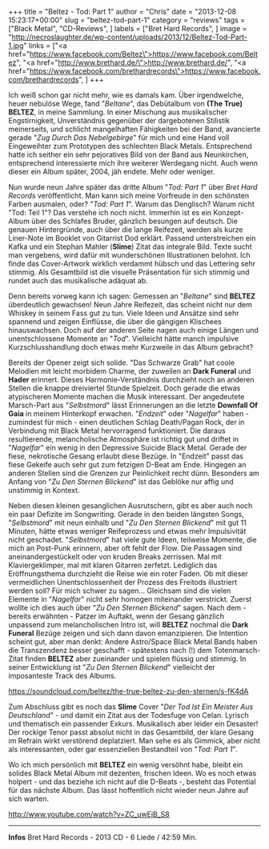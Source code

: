 +++
title = "Beltez - Tod: Part 1"
author = "Chris"
date = "2013-12-08 15:23:17+00:00"
slug = "beltez-tod-part-1"
category = "reviews"
tags = ["Black Metal", "CD-Reviews", ]
labels = ["Bret Hard Records", ]
image = "http://necroslaughter.de/wp-content/uploads/2013/12/Beltez-Tod-Part-1.jpg"
links = ["<a href=\"https://www.facebook.com/Beltez\">https://www.facebook.com/Beltez</a>", "<a href=\"http://www.brethard.de/\">http://www.brethard.de/</a>", "<a href=\"https://www.facebook.com/brethardrecords\">https://www.facebook.com/brethardrecords</a>", ]
+++

Ich weiß schon gar nicht mehr, wie es damals kam. Über irgendwelche, heuer nebulöse Wege, fand "_Beltane_", das Debütalbum von **(The True) BELTEZ**, in meine Sammlung. In einer Mischung aus musikalischer Engstirnigkeit, Unverständnis gegenüber der dargebotenen Stilistik meinerseits, und schlicht mangelhaften Fähigkeiten bei der Band, avancierte gerade "_Zug Durch Das Nebelgebirge_" für mich und eine Hand voll Eingeweihter zum Prototypen des schlechten Black Metals. Entsprechend hatte ich seither ein sehr pejoratives Bild von der Band aus Neunkirchen, entsprechend interessierte mich ihre weiterer Werdegang nicht. Auch wenn dieser ein Album später, 2004, jäh endete. Mehr oder weniger.

Nun wurde neun Jahre später das dritte Album "_Tod: Part 1_" über _Bret Hard Records_ veröffentlicht. Man kann sich meine Vorfreude in den schönsten Farben ausmalen, oder? "_Tod: Part 1_". Warum das Denglisch? Warum nicht "Tod: Teil 1"? Das verstehe ich noch nicht. Immerhin ist es ein Konzept-Album über des Schlafes Bruder, gänzlich besungen auf deutsch.
Die genauen Hintergründe, auch über die lange Reifezeit, werden als kurze Liner-Note im Booklet von Gitarrist Dod erklärt. Passend unterstreichen ein Kafka und ein Stephan Mahler (**Slime**) Zitat das integrale Bild. Texte sucht man vergebens, wird dafür mit wunderschönen Illustrationen belohnt. Ich finde das Cover-Artwork wirklich verdammt hübsch und das Lettering sehr stimmig. Als Gesamtbild ist die visuelle Präsentation für sich stimmig und rundet auch das musikalische adäquat ab.

Denn bereits vorweg kann ich sagen: Gemessen an "_Beltane_" sind **BELTEZ** überdeutlich gewachsen! Neun Jahre Reifezeit, das scheint nicht nur dem Whiskey in seinem Fass gut zu tun. Viele Ideen und Ansätze sind sehr spannend und zeigen Einflüsse, die über die gängigen Klischees hinauswachsen. Doch auf der anderen Seite nagen auch einige Längen und unentschlossene Momente an "_Tod_". Vielleicht hätte manch impulsive Kurzschlusshandlung doch etwas mehr Kurzweile in das Album gebracht?

Bereits der Opener zeigt sich solide. "Das Schwarze Grab" hat coole Melodien mit leicht morbidem Charme, der zuweilen an **Dark Funeral** und **Hader** erinnert. Dieses Harmonie-Verständnis durchzieht noch an anderen Stellen die knappe dreiviertel Stunde Spielzeit. Doch gerade die etwas atypischeren Momente machen die Musik interessant. Der angedeutete Marsch-Part aus "_Selbstmord_" lässt Erinnerungen an die letzte **Downfall Of Gaia** in meinem Hinterkopf erwachen. "_Endzeit_" oder "_Nagelfar_" haben - zumindest für mich - einen deutlichen Schlag Death/Pagan Rock, der in Verbindung mit Black Metal hervorragend funktioniert. Die daraus resultierende, melancholische Atmosphäre ist richtig gut und driftet in "_Nagelfar_" ein wenig in den Depressive Suicide Black Metal. Gerade der fiese, nekrotische Gesang erlaubt diese Bezüge. In "Endzeit" passt das fiese Gekeife auch sehr gut zum fetzigen D-Beat am Ende. Hingegen an anderen Stellen sind die Grenzen zur Peinlichkeit recht dünn. Besonders am Anfang von "_Zu Den Sternen Blickend_" ist das Geblöke nur affig und unstimmig in Kontext.

Neben diesen kleinen gesanglichen Ausrutschern, gibt es aber auch noch ein paar Defizite im Songwriting. Gerade in den beiden längsten Songs, "_Selbstmord_" mit neun einhalb und "_Zu Den Sternen Blickend_" mit gut 11 Minuten, hätte etwas weniger Reifeprozess und etwas mehr Impulsivität nicht geschadet. "_Selbstmord_" hat viele gute Ideen, teilweise Momente, die mich an Post-Punk erinnern, aber oft fehlt der Flow. Die Passagen sind aneinandergestückelt oder von kruden Breaks zerrissen. Mal mit Klaviergeklimper, mal mit klaren Gitarren zerfetzt. Lediglich das Eröffnungsthema durchzieht die Reise wie ein roter Faden. Ob mit dieser vermeidlichen Unentschlossenheit der Prozess des Freitods illustriert werden soll? Für mich schwer zu sagen... Gleichsam sind die vielen Elemente in "_Nagelfar_" nicht sehr homogen miteinander verstrickt.
Zuerst wollte ich dies auch über "_Zu Den Sternen Blickend_" sagen. Nach dem - bereits erwähnten - Patzer im Auftakt, wenn der Gesang gänzlich unpassend zum melancholischen Intro ist, will **BELTEZ** nochmal die **Dark Funeral** Bezüge zeigen und sich dann davon emanzipieren. Die Intention scheint gut, aber man denkt: Andere Astro/Space Black Metal Bands haben die Transzendenz besser geschafft - spätestens nach (!) dem Totenmarsch-Zitat finden **BELTEZ** aber zueinander und spielen flüssig und stimmig. In seiner Entwicklung ist "_Zu Den Sternen Blickend_" vielleicht der imposanteste Track des Albums.

https://soundcloud.com/beltez/the-true-beltez-zu-den-sternen/s-fK4dA

Zum Abschluss gibt es noch das **Slime** Cover "_Der Tod Ist Ein Meister Aus Deutschland_" - und damit ein Zitat aus der Todesfuge von Celan. Lyrisch und thematisch ein passender Exkurs. Musikalisch aber leider ein Desaster! Der rockige Tenor passt absolut nicht in das Gesamtbild, der klare Gesang im Refrain wirkt verstörend deplatziert. Man sehe es als Gimmick, aber nicht als interessanten, oder gar essenziellen Bestandteil von "_Tod: Part 1_".

Wo ich mich persönlich mit **BELTEZ** ein wenig versöhnt habe, bleibt ein solides Black Metal Album mit dezenten, frischen Ideen. Wo es noch etwas holpert - und das beziehe ich nicht auf die D-Beats -, besteht das Potential für das nächste Album. Das lässt hoffentlich nicht wieder neun Jahre auf sich warten.

http://www.youtube.com/watch?v=ZC_uwEjB_S8



---
**Infos**
Bret Hard Records - 2013
CD - 6 Liede / 42:59 Min.
